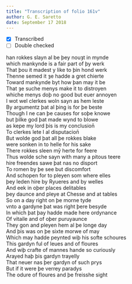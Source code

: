 ```yaml
---
title: "Transcription of folio 161v"
author: G. E. Saretto
date: September 17 2018
---
```


- [x] Transcribed
- [ ] Double checked

han rokkes slayn al be þey nouȝt in mynde  
which mankynde is a fair part of þy werk  
That þou it madest y like to þin hond werk  
Thenne semed it ȝe hadde a gret chierte  
Toward mankynde byt how þan may it be  
That ȝe suche menys make it to distroyen  
whiche menys doþ no good but euer annoyen  
I wot wel clerkes woln sayn as hem leste  
By argumentz þat al þing is for þe beste  
Though I ne can þe causes for soþe knowe  
but þilke god þat made wynd to blowe  
as kepe my lord þis is my conclusion̄  
To clerkes lete I al disputacion̄  
But wolde god þat all þe rokkes blake  
were sonken in to helle for his sake  
There rokkes sleen mȳ herte for feere  
Thus wolde sche sayn with many a pitous teere  
hire freendes sawe þat nas no disport  
To romen by þe see but discomfort  
And schopen for to pleyen som where elles  
þey leden hire by Ryueres and by welles  
And eek in oþer places delitables  
þey daunce and pleye at Chesse and at tables  
So on a day right on þe morne tyde  
vnto a gardyne þat was right þere besyde  
In which þat þay hadde made here ordynance  
Of vitaile and of oþer puruyaunce  
They gon and pleyen hem al þe longe day  
And þis was on þe sixte morwe of may  
Which may hadde peynted wiþ his softe schoures  
This gardyn ful of leues and of floures  
And wiþ crafte of mannes hande so curiously  
Arayed haþ þis gardyn trayelly  
That neuer nas þer gardyn of such prys  
But if it were þe verrey paradys  
The odure of floures and þe freisshe sight  
